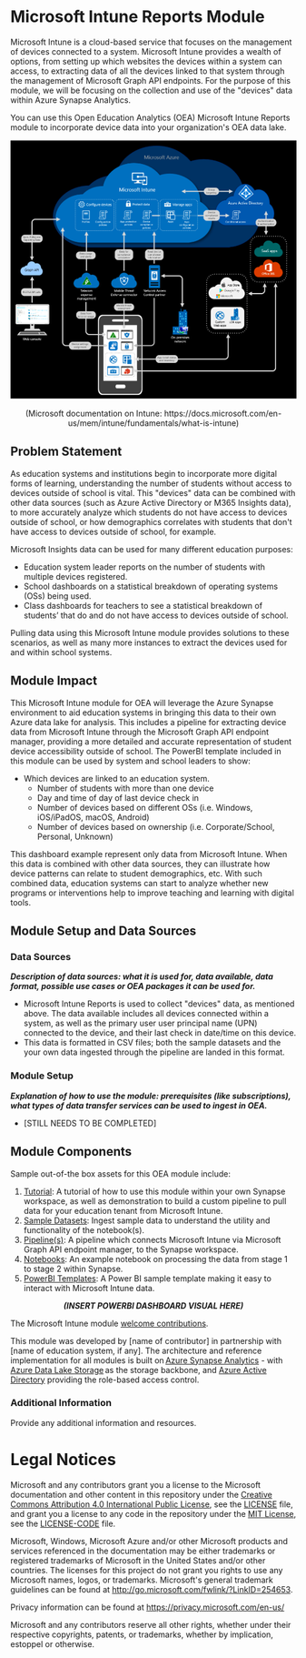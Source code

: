 # Microsoft Intune Reports Module
Microsoft Intune is a cloud-based service that focuses on the management of devices connected to a system. Microsoft Intune provides a wealth of options, from setting up which websites the devices within a system can access, to extracting data of all the devices linked to that system through the management of Microsoft Graph API endpoints. For the purpose of this module, we will be focusing on the collection and use of the "devices" data within Azure Synapse Analytics. 

You can use this Open Education Analytics (OEA) Microsoft Intune Reports module to incorporate device data into your organization's OEA data lake.
 
 ![alt text](https://github.com/cstohlmann/oea-intune-module/blob/main/docs/images/Intune%20visual.png)
 <p align="center">
 <emp>
 (Microsoft documentation on Intune: https://docs.microsoft.com/en-us/mem/intune/fundamentals/what-is-intune) 
 </emp>
 </p>

## Problem Statement
As education systems and institutions begin to incorporate more digital forms of learning, understanding the number of students without access to devices outside of school is vital. This "devices" data can be combined with other data sources (such as Azure Active Directory or M365 Insights data), to more accurately analyze which students do not have access to devices outside of school, or how demographics correlates with students that don't have access to devices outside of school, for example. 

Microsoft Insights data can be used for many different education purposes:
  - Education system leader reports on the number of students with multiple devices registered.
  -	School dashboards on a statistical breakdown of operating systems (OSs) being used.
  -	Class dashboards for teachers to see a statistical breakdown of students’ that do and do not have access to devices outside of school.

Pulling data using this Microsoft Intune module provides solutions to these scenarios, as well as many more instances to extract the devices used for and within school systems.

## Module Impact 
This Microsoft Intune module for OEA will leverage the Azure Synapse environment to aid education systems in bringing this data to their own Azure data lake for analysis. This includes a pipeline for extracting device data from Microsoft Intune through the Microsoft Graph API endpoint manager, providing a more detailed and accurate representation of student device accessibility outside of school. The PowerBI template included in this module can be used by system and school leaders to show:

  - Which devices are linked to an education system.
     * Number of students with more than one device
     * Day and time of day of last device check in
     * Number of devices based on different OSs (i.e. Windows, iOS/iPadOS, macOS, Android)
     * Number of devices based on ownership (i.e. Corporate/School, Personal, Unknown)

This dashboard example represent only data from Microsoft Intune. When this data is combined with other data sources, they can illustrate how device patterns can relate to student demographics, etc. With such combined data, education systems can start to analyze whether new programs or interventions help to improve teaching and learning with digital tools.  

## Module Setup and Data Sources
### Data Sources
<strong><em> Description of data sources: what it is used for, data available, data format, possible use cases or OEA packages it can be used for. </strong></em>
 - Microsoft Intune Reports is used to collect "devices" data, as mentioned above. The data available includes all devices connected within a system, as well as the primary user user principal name (UPN) connected to the device, and their last check in date/time on this device. 
 - This data is formatted in CSV files; both the sample datasets and the your own data ingested through the pipeline are landed in this format. 

### Module Setup
<strong><em> Explanation of how to use the module: prerequisites (like subscriptions), what types of data transfer services can be used to ingest in OEA. </strong></em>
 - [STILL NEEDS TO BE COMPLETED]
 
## Module Components
Sample out-of-the box assets for this OEA module include: 
1. [Tutorial](https://github.com/cstohlmann/oea-graph-api/blob/main/docs/documents/Graph%20Reports%20API%20Tutorial.pdf): A tutorial of how to use this module within your own Synapse workspace, as well as demonstration to build a custom pipeline to pull data for your education tenant from Microsoft Intune.
2. [Sample Datasets](https://github.com/cstohlmann/oea-intune-module/tree/main/datasets): Ingest sample data to understand the utility and functionality of the notebook(s).
3. [Pipeline(s)](https://github.com/cstohlmann/oea-intune-module/tree/main/pipelines): A pipeline which connects Microsoft Intune via Microsoft Graph API endpoint manager, to the Synapse workspace.
4. [Notebooks](https://github.com/cstohlmann/oea-intune-module/tree/main/notebooks): An example notebook on processing the data from stage 1 to stage 2 within Synapse. 
5. [PowerBI Templates](https://github.com/cstohlmann/oea-intune-module/tree/main/powerbi): A Power BI sample template making it easy to interact with Microsoft Intune data.

 <p align="center">
 <strong><em> (INSERT POWERBI DASHBOARD VISUAL HERE) </strong></em>
 </p>
 
The Microsoft Intune module [welcome contributions](https://github.com/microsoft/OpenEduAnalytics/blob/main/CONTRIBUTING.md).

This module was developed by [name of contributor] in partnership with [name of education system, if any]. The architecture and reference implementation for all modules is built on [Azure Synapse Analytics](https://azure.microsoft.com/en-us/services/synapse-analytics/) - with [Azure Data Lake Storage](https://docs.microsoft.com/en-us/azure/storage/blobs/data-lake-storage-introduction) as the storage backbone, and [Azure Active Directory](https://azure.microsoft.com/en-us/services/active-directory/) providing the role-based access control.

### Additional Information
Provide any additional information and resources.

# Legal Notices
Microsoft and any contributors grant you a license to the Microsoft documentation and other content in this repository under the [Creative Commons Attribution 4.0 International Public License](https://creativecommons.org/licenses/by/4.0/legalcode), see the [LICENSE](https://github.com/microsoft/OpenEduAnalytics/blob/main/LICENSE) file, and grant you a license to any code in the repository under the [MIT License](https://opensource.org/licenses/MIT), see the [LICENSE-CODE](https://github.com/microsoft/OpenEduAnalytics/blob/main/LICENSE-CODE) file.

Microsoft, Windows, Microsoft Azure and/or other Microsoft products and services referenced in the documentation may be either trademarks or registered trademarks of Microsoft in the United States and/or other countries. The licenses for this project do not grant you rights to use any Microsoft names, logos, or trademarks. Microsoft's general trademark guidelines can be found at http://go.microsoft.com/fwlink/?LinkID=254653.

Privacy information can be found at https://privacy.microsoft.com/en-us/

Microsoft and any contributors reserve all other rights, whether under their respective copyrights, patents, or trademarks, whether by implication, estoppel or otherwise.
